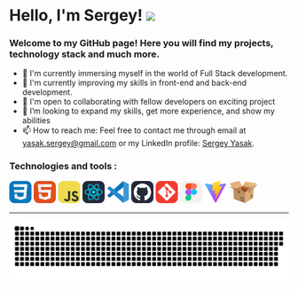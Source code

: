 
<div id="header"">
    <h1>
    Hello, I'm Sergey!
    <img
        src="https://media.giphy.com/media/hvRJCLFzcasrR4ia7z/giphy.gif"
        width="30px"
    />
    </h1>

</div>

                                                                            
<h3>Welcome to my GitHub page! Here you will find my projects, technology stack and much more.</h3>

- 🔭 I'm currently immersing myself in the world of Full Stack development.
- 🌱 I'm currently improving my skills in front-end and back-end development.
- 👯 I'm open to collaborating with fellow developers on exciting project
- 🤔 I’m looking to expand my skills, get more experience, and show my abilities
- 📫 How to reach me: Feel free to contact me through email at yasak.sergey@gmail.com or my LinkedIn profile: <a href ="https://www.linkedin.com/in/sergey-yasak-542a83268/">Sergey Yasak</a>.

### Technologies and tools :

<div>

  <img src="./icons/CSS.svg"  title="CSS3" alt="CSS3"  height="40"/>
  <img src="./icons/HTML.svg" title="HTML5" alt="HTML5"  height="40"/>
  <img src="./icons/JavaScript.svg"  title="JS" alt="JS"  height="40"/>
  <img src="./icons/React-Dark.svg"  title="React" alt="React"  height="40"/>
  <img src="./icons/vscode-original.svg" title="Visual Studio Code" alt="Visual Studio Code"  height="40"/>
  <img src="./icons/Github-Dark.svg" title="Github"  alt="Github"  height="40" />
  <img src="./icons/Git.svg" title="Git"  alt="Git"  height="40" />
  <img src="./icons/Figma-Light.svg" title="Figma" alt="Figma"  height="40"/>
  <img src="./icons/Vitejs-logo.svg" title="Webpack" alt="Vitejs"  height="40"/>
   <img src="./icons/parcel.svg" title="parcel" alt="parcel"  height="40"/>

</div>


---



<p align="center">
 <img width="600" src="icons/github-snake.svg" alt="snake"/>
</p>

